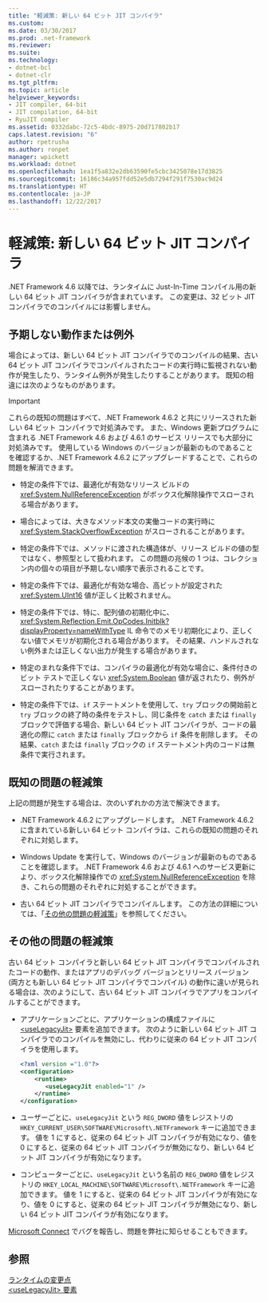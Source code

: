 ```yaml
---
title: "軽減策: 新しい 64 ビット JIT コンパイラ"
ms.custom: 
ms.date: 03/30/2017
ms.prod: .net-framework
ms.reviewer: 
ms.suite: 
ms.technology:
- dotnet-bcl
- dotnet-clr
ms.tgt_pltfrm: 
ms.topic: article
helpviewer_keywords:
- JIT compiler, 64-bit
- JIT compilation, 64-bit
- RyuJIT compiler
ms.assetid: 0332dabc-72c5-4bdc-8975-20d717802b17
caps.latest.revision: "6"
author: rpetrusha
ms.author: ronpet
manager: wpickett
ms.workload: dotnet
ms.openlocfilehash: 1ea1f5a832e2db63590fe5cbc3425078e17d3825
ms.sourcegitcommit: 16186c34a957fdd52e5db7294f291f7530ac9d24
ms.translationtype: HT
ms.contentlocale: ja-JP
ms.lasthandoff: 12/22/2017
---
```

# <a name="mitigation-new-64-bit-jit-compiler"></a>軽減策: 新しい 64 ビット JIT コンパイラ
.NET Framework 4.6 以降では、ランタイムに Just-In-Time コンパイル用の新しい 64 ビット JIT コンパイラが含まれています。 この変更は、32 ビット JIT コンパイラでのコンパイルには影響しません。  
  
## <a name="unexpected-behavior-or-exceptions"></a>予期しない動作または例外  
 場合によっては、新しい 64 ビット JIT コンパイラでのコンパイルの結果、古い 64 ビット JIT コンパイラでコンパイルされたコードの実行時に監視されない動作が発生したり、ランタイム例外が発生したりすることがあります。 既知の相違には次のようなものがあります。  
  
> [!IMPORTANT]
>  これらの既知の問題はすべて、.NET Framework 4.6.2 と共にリリースされた新しい 64 ビット コンパイラで対処済みです。 また、Windows 更新プログラムに含まれる .NET Framework 4.6 および 4.6.1 のサービス リリースでも大部分に対処済みです。 使用している Windows のバージョンが最新のものであることを確認するか、.NET Framework 4.6.2 にアップグレードすることで、これらの問題を解消できます。  
  
-   特定の条件下では、最適化が有効なリリース ビルドの <xref:System.NullReferenceException> がボックス化解除操作でスローされる場合があります。  
  
-   場合によっては、大きなメソッド本文の実働コードの実行時に <xref:System.StackOverflowException> がスローされることがあります。  
  
-   特定の条件下では、メソッドに渡された構造体が、リリース ビルドの値の型ではなく、参照型として扱われます。 この問題の兆候の 1 つは、コレクション内の個々の項目が予期しない順序で表示されることです。  
  
-   特定の条件下では、最適化が有効な場合、高ビットが設定された <xref:System.UInt16> 値が正しく比較されません。  
  
-   特定の条件下では、特に、配列値の初期化中に、<xref:System.Reflection.Emit.OpCodes.Initblk?displayProperty=nameWithType> IL 命令でのメモリ初期化により、正しくない値でメモリが初期化される場合があります。 その結果、ハンドルされない例外または正しくない出力が発生する場合があります。  
  
-   特定のまれな条件下では、コンパイラの最適化が有効な場合に、条件付きのビット テストで正しくない <xref:System.Boolean> 値が返されたり、例外がスローされたりすることがあります。  
  
-   特定の条件下では、`if` ステートメントを使用して、`try` ブロックの開始前と `try` ブロックの終了時の条件をテストし、同じ条件を `catch` または `finally` ブロックで評価する場合、新しい 64 ビット JIT コンパイラが、コードの最適化の際に `catch` または `finally` ブロックから `if` 条件を削除します。 その結果、`catch` または `finally` ブロックの `if` ステートメント内のコードは無条件で実行されます。  
  
<a name="General"></a>   
## <a name="mitigation-of-known-issues"></a>既知の問題の軽減策  
 上記の問題が発生する場合は、次のいずれかの方法で解決できます。  
  
-   .NET Framework 4.6.2 にアップグレードします。 .NET Framework 4.6.2 に含まれている新しい 64 ビット コンパイラは、これらの既知の問題のそれぞれに対処します。  
  
-   Windows Update を実行して、Windows のバージョンが最新のものであることを確認します。 .NET Framework 4.6 および 4.6.1 へのサービス更新により、ボックス化解除操作での <xref:System.NullReferenceException> を除き、これらの問題のそれぞれに対処することができます。  
  
-   古い 64 ビット JIT コンパイラでコンパイルします。 この方法の詳細については、「[その他の問題の軽減策](#Other)」を参照してください。  
  
<a name="Other"></a>   
## <a name="mitigation-of-other-issues"></a>その他の問題の軽減策  
 古い 64 ビット コンパイラと新しい 64 ビット JIT コンパイラでコンパイルされたコードの動作、またはアプリのデバッグ バージョンとリリース バージョン (両方とも新しい 64 ビット JIT コンパイラでコンパイル) の動作に違いが見られる場合は、次のようにして、古い 64 ビット JIT コンパイラでアプリをコンパイルすることができます。  
  
-   アプリケーションごとに、アプリケーションの構成ファイルに [\<useLegacyJit>](../../../docs/framework/configure-apps/file-schema/runtime/uselegacyjit-element.md) 要素を追加できます。 次のように新しい 64 ビット JIT コンパイラでのコンパイルを無効にし、代わりに従来の 64 ビット JIT コンパイラを使用します。  
  
    ```xml  
    <?xml version ="1.0"?>  
    <configuration>  
        <runtime>  
           <useLegacyJit enabled="1" />  
        </runtime>  
    </configuration>  
    ```  
  
-   ユーザーごとに、`useLegacyJit` という `REG_DWORD` 値をレジストリの `HKEY_CURRENT_USER\SOFTWARE\Microsoft\.NETFramework` キーに追加できます。 値を 1 にすると、従来の 64 ビット JIT コンパイラが有効になり、値を 0 にすると、従来の 64 ビット JIT コンパイラが無効になり、新しい 64 ビット JIT コンパイラが有効になります。  
  
-   コンピューターごとに、`useLegacyJit` という名前の `REG_DWORD` 値をレジストリの `HKEY_LOCAL_MACHINE\SOFTWARE\Microsoft\.NETFramework` キーに追加できます。 値を 1 にすると、従来の 64 ビット JIT コンパイラが有効になり、値を 0 にすると、従来の 64 ビット JIT コンパイラが無効になり、新しい 64 ビット JIT コンパイラが有効になります。  
  
 [Microsoft Connect](https://connect.microsoft.com/VisualStudio) でバグを報告し、問題を弊社に知らせることもできます。  
  
## <a name="see-also"></a>参照  
 [ランタイムの変更点](../../../docs/framework/migration-guide/runtime-changes-in-the-net-framework-4-6.md)  
 [\<useLegacyJit> 要素](../../../docs/framework/configure-apps/file-schema/runtime/uselegacyjit-element.md)
